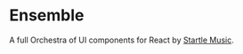 # Ensemble

A full Orchestra of UI components for React by [Startle Music](https://www.startlemusic.com/).
